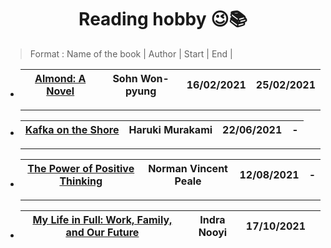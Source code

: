 
 <h1 align="center"> Reading hobby 😉📚 </h1>
 
 > Format : Name of the book | Author | Start | End | 
 
 
  - [Almond: A Novel](https://g.co/kgs/ih3cBX) | Sohn Won-pyung | 16/02/2021 | 25/02/2021 |  
      ---- | ---- | ---- | ---- | 
      
      ----
       
  - [Kafka on the Shore](https://g.co/kgs/mSL9ct) | Haruki Murakami | 22/06/2021 | - |
      ---- | ---- | ---- | ---- | 
      
      ----
 
  - [The Power of Positive Thinking](https://g.co/kgs/uQHmX7) | Norman Vincent Peale | 12/08/2021 | - |
      ---- | ---- | ---- | ---- | 
      
      ----
 
  - [My Life in Full: Work, Family, and Our Future](https://g.co/kgs/tpNg9s) | Indra Nooyi | 17/10/2021 |  |
     ---- | ---- | ---- | ---- | 
